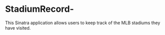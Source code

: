 # StadiumRecord-
This Sinatra application allows users to keep track of the MLB stadiums they have visited. 

